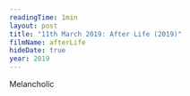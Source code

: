 ```yaml
---
readingTime: 1min
layout: post
title: "11th March 2019: After Life (2019)"
filmName: afterLife
hideDate: true
year: 2019
---
```


Melancholic
